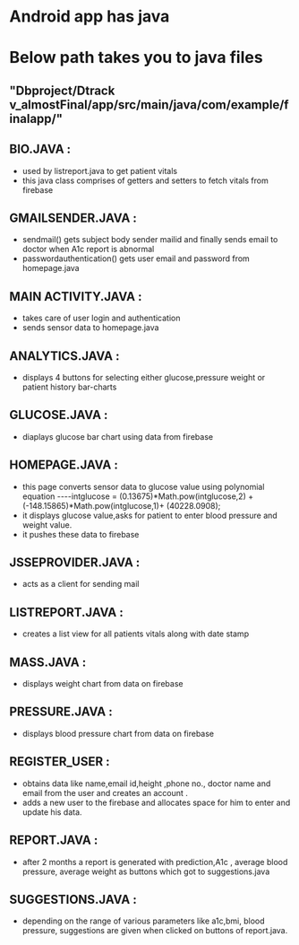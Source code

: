 # Android app has java
# Below path takes you to java files
## "Dbproject/Dtrack v_almostFinal/app/src/main/java/com/example/finalapp/"

## BIO.JAVA :
- used by listreport.java to get patient vitals
- this java class comprises of getters and setters to fetch vitals from firebase

## GMAILSENDER.JAVA :
- sendmail() gets subject body sender mailid and finally sends email to doctor when A1c report is abnormal
- passwordauthentication() gets user email and password from homepage.java

## MAIN ACTIVITY.JAVA :
- takes care of user login and authentication
- sends sensor data to homepage.java

## ANALYTICS.JAVA : 
- displays 4 buttons for selecting either glucose,pressure weight or patient history bar-charts

## GLUCOSE.JAVA : 
- diaplays glucose bar chart using data from firebase

## HOMEPAGE.JAVA : 
- this page converts sensor data to glucose value using polynomial equation
----intglucose =  (0.13675)*Math.pow(intglucose,2) + (-148.15865)*Math.pow(intglucose,1)+ (40228.0908);
- it displays glucose value,asks for patient to enter blood pressure and weight value.
- it pushes these data to firebase

## JSSEPROVIDER.JAVA : 
- acts as a client for sending mail

## LISTREPORT.JAVA :
- creates a list view for all patients vitals along with date stamp

## MASS.JAVA : 
- displays weight chart from data on firebase

## PRESSURE.JAVA : 
- displays blood pressure chart from data on firebase

## REGISTER_USER : 
- obtains data like name,email id,height ,phone no., doctor name and email from the user and creates an account .
- adds a new user to the firebase and allocates space for him to enter and update his data.

## REPORT.JAVA : 
- after 2 months a report is generated with prediction,A1c , average blood pressure, average weight as buttons which got to suggestions.java

## SUGGESTIONS.JAVA :
- depending on the range of various parameters like a1c,bmi, blood pressure, suggestions are given when clicked on buttons of report.java.
